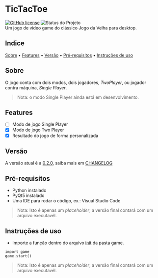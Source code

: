 # TicTacToe
[![GitHub license](https://img.shields.io/github/license/caio-bernardo/TicTacToe)](https://github.com/caio-bernardo/TicTacToe/blob/main/LICENSE)
![Status do Projeto](https://img.shields.io/badge/status-desenvolvimento-brightgreen)  
Um jogo de video game do clássico Jogo da Velha para desktop.

## Indice
[Sobre](#sobre) &#8226; [Features](#features) &#8226; [Versão](#vers%C3%A3o) &#8226;
[Pré-requisitos](#pr%C3%A9-requisitos) &#8226; [Instruções de uso](#instru%C3%A7%C3%B5es-de-uso)

## Sobre
 O jogo conta com dois modos, dois jogadores, *TwoPlayer*, ou jogador contra máquina, *Single Player*.
> Nota: o modo Single Player ainda está em desenvolvimento.

## Features
- [ ] Modo de jogo Single Player
- [x] Modo de jogo Two Player
- [x] Resultado do jogo de forma personalizada

## Versão
A versão atual é a [0.2.0](CHANGELOG.md/#020---20220208), saiba mais em [CHANGELOG](CHANGELOG.md)

## Pré-requisitos
* Python instalado
* PyQt5 instalado
* Uma IDE para rodar o código, ex.: Visual Studio Code
> Nota: Isto é apenas um *placeholder*, a versão final contará com um arquivo executavél.

## Instruções de uso
* Importe a função dentro do arquivo [init](game/__init__.py) da pasta game.  
~~~
import game
game.start()
~~~
  
> Nota: Isto é apenas um *placeholder*, a versão final contará com um arquivo executavél.
